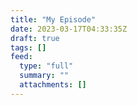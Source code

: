 ```yaml
---
title: "My Episode"
date: 2023-03-17T04:33:35Z
draft: true
tags: []
feed:
  type: "full"
  summary: ""
  attachments: []
---
```


